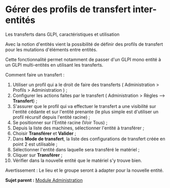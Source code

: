 Gérer des profils de transfert inter-entités
============================================

Les transferts dans GLPI, caractéristiques et utilisation

Avec la notion d'entités vient la possibilité de définir des profils de
transfert pour les mutations d'éléments entre entités.

Cette fonctionnalité permet notamment de passer d'un GLPI mono entité à
un GLPI multi-entités en utilisant les transferts.

Comment faire un transfert :

1.  Utiliser un profil qui a le droit de faire des transferts (
    Administration \> Profils \> Administration ) ;
2.  Configurer les actions faites par le transfert ( Administration \>
    Règles --\> **Transfert**) ;
3.  S'assurer que le profil qui va effectuer le transfert a une
    visibilité sur l'entité cédante et sur l'entité prenante (le plus
    simple est d'utiliser un profil récursif depuis l'entité racine) ;
4.  Se positionner sur l'Entité racine (Voir Tous) ;
5.  Depuis la liste des machines, sélectionner l'entité à transférer ;
6.  Choisir **Transférer** et **Valider** ;
7.  Dans **Mode de transfert**, la liste des configurations de transfert
    créée en point 2 est utilisable ;
8.  Sélectionner l'entité dans laquelle sera transféré le matériel ;
9.  Cliquer sur **Transférer** ;
10. Vérifier dans la nouvelle entité que le matériel s'y trouve bien.

Avertissement : Le lieu et le groupe seront à adapter pour la nouvelle
entité.

**Sujet parent :** [Module
Administration](../glpi/administration.html "Le module Administration permet d'administrer les utilisateurs, groupes, entités, profils, règles et dictionnaires et offre des outils de maintenance de l'application (sauvegarde et restauration de base, vérification de nouvelle version disponible).")
